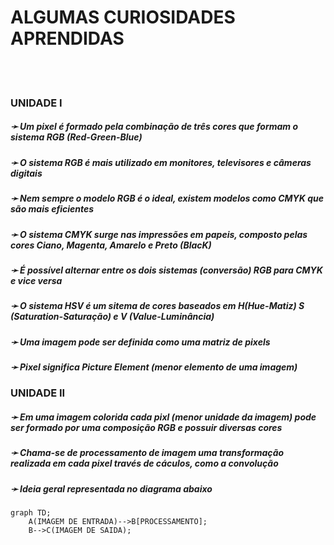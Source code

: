 # ALGUMAS CURIOSIDADES APRENDIDAS
<br/><br/>

###  UNIDADE I

##### &#10139; Um pixel é formado pela combinação de três cores que formam o sistema RGB (Red-Green-Blue)

##### &#10139; O sistema RGB é mais utilizado em monitores, televisores e câmeras digitais

##### &#10139; Nem sempre o modelo RGB é o ideal, existem modelos como CMYK que são mais eficientes

##### &#10139; O sistema CMYK surge nas impressões em papeis, composto pelas cores Ciano, Magenta, Amarelo e Preto (Blac*K*)

##### &#10139; É possível alternar entre os dois sistemas (conversão) RGB para CMYK e vice versa

##### &#10139; O sistema HSV é um sitema de cores baseados em H(Hue-Matiz) S (Saturation-Saturação) e V (Value-Luminância)

##### &#10139; Uma imagem pode ser definida como uma matriz de pixels

##### &#10139; Pixel significa Picture Element (menor elemento de uma imagem)


###  UNIDADE II

##### &#10139; Em uma imagem colorida cada pixl (menor unidade da imagem) pode ser formado por uma composição RGB e possuir diversas cores

##### &#10139; Chama-se de processamento de imagem uma transformação realizada em cada pixel través de cáculos, como a convolução 

##### &#10139; Ideia geral representada no diagrama abaixo
```mermaid
graph TD;
    A(IMAGEM DE ENTRADA)-->B[PROCESSAMENTO];
    B-->C(IMAGEM DE SAIDA);
```

